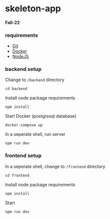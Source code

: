 # skeleton-app
#### Fall-22
### **requirements**
- [Git](https://github.com/git-guides/install-git)
- [Docker](https://docs.docker.com/desktop/)
- [NodeJS](https://nodejs.org/en/)

### **backend setup**
Change to `/backend` directory

`cd backend`

Install node package requirements

`npm install`

Start Docker (postgresql database)

`docker-compose up`

In a seperate shell, run server

`npm run dev`

### **frontend setup**

In a seperate shell, change to `/frontend` directory

`cd frontend`

Install node package requirements

`npm install`

Start

`npm run dev`
